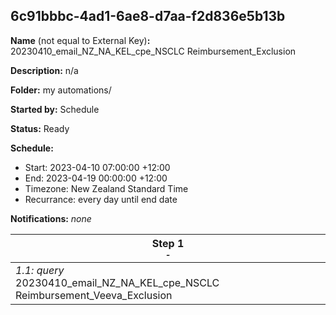 ## 6c91bbbc-4ad1-6ae8-d7aa-f2d836e5b13b

**Name** (not equal to External Key)**:** 20230410_email_NZ_NA_KEL_cpe_NSCLC Reimbursement_Exclusion

**Description:** n/a

**Folder:** my automations/

**Started by:** Schedule

**Status:** Ready

**Schedule:**

* Start: 2023-04-10 07:00:00 +12:00
* End: 2023-04-19 00:00:00 +12:00
* Timezone: New Zealand Standard Time
* Recurrance: every day until end date

**Notifications:** _none_


| Step 1<br>_<small>-</small>_ |
| --- |
| _1.1: query_<br>20230410_email_NZ_NA_KEL_cpe_NSCLC Reimbursement_Veeva_Exclusion |
